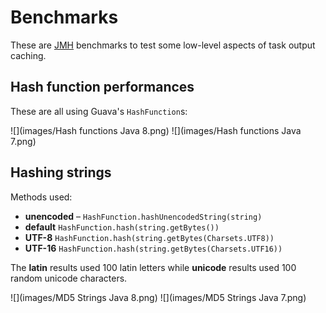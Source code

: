 # Benchmarks

These are [JMH](http://openjdk.java.net/projects/code-tools/jmh/) benchmarks to test some low-level aspects of task output caching.

## Hash function performances

These are all using Guava's `HashFunction`s:

![](images/Hash functions Java 8.png)
![](images/Hash functions Java 7.png)

## Hashing strings

Methods used:

* **unencoded** – `HashFunction.hashUnencodedString(string)`
* **default** `HashFunction.hash(string.getBytes())`
* **UTF-8** `HashFunction.hash(string.getBytes(Charsets.UTF8))`
* **UTF-16** `HashFunction.hash(string.getBytes(Charsets.UTF16))`

The **latin** results used 100 latin letters while **unicode** results used 100 random unicode characters.

![](images/MD5 Strings Java 8.png)
![](images/MD5 Strings Java 7.png)
